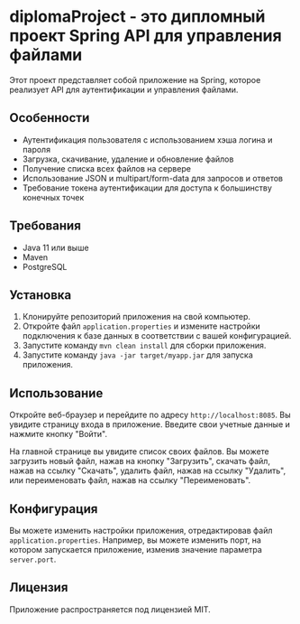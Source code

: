 # diplomaProject - это дипломный проект Spring API для управления файлами
Этот проект представляет собой приложение на Spring, которое реализует API для аутентификации и управления файлами.
## Особенности
- Аутентификация пользователя с использованием хэша логина и пароля
- Загрузка, скачивание, удаление и обновление файлов
- Получение списка всех файлов на сервере
- Использование JSON и multipart/form-data для запросов и ответов
- Требование токена аутентификации для доступа к большинству конечных точек

## Требования

- Java 11 или выше
- Maven
- PostgreSQL

## Установка

1. Клонируйте репозиторий приложения на свой компьютер.
2. Откройте файл `application.properties` и измените настройки подключения к базе данных в соответствии с вашей конфигурацией.
3. Запустите команду `mvn clean install` для сборки приложения.
4. Запустите команду `java -jar target/myapp.jar` для запуска приложения.

## Использование

Откройте веб-браузер и перейдите по адресу `http://localhost:8085`. Вы увидите страницу входа в приложение. Введите свои учетные данные и нажмите кнопку "Войти".

На главной странице вы увидите список своих файлов. Вы можете загрузить новый файл, нажав на кнопку "Загрузить", скачать файл, нажав на ссылку "Скачать", удалить файл, нажав на ссылку "Удалить", или переименовать файл, нажав на ссылку "Переименовать".

## Конфигурация

Вы можете изменить настройки приложения, отредактировав файл `application.properties`. Например, вы можете изменить порт, на котором запускается приложение, изменив значение параметра `server.port`.

## Лицензия

Приложение распространяется под лицензией MIT.
